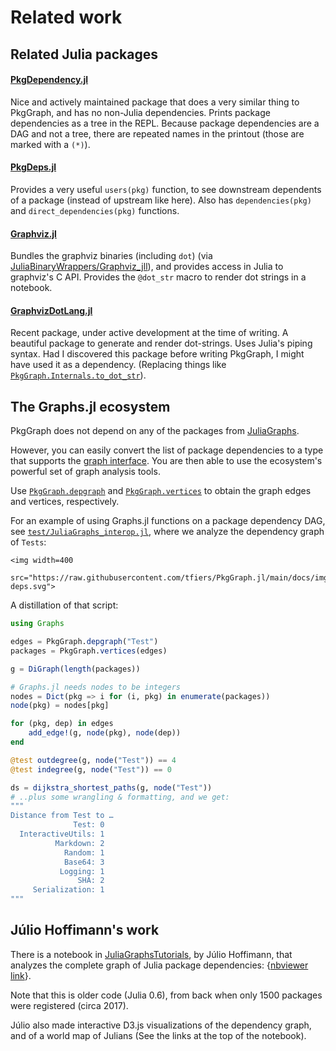 
# Related work



## Related Julia packages

#### [PkgDependency.jl]

Nice and actively maintained package that does a very similar thing to PkgGraph, and has
no non-Julia dependencies. Prints package dependencies as a tree in the REPL. Because
package dependencies are a DAG and not a tree, there are repeated names in the printout
(those are marked with a `(*)`).

#### [PkgDeps.jl]

Provides a very useful `users(pkg)` function, to see downstream
dependents of a package (instead of upstream like here).
Also has `dependencies(pkg)` and `direct_dependencies(pkg)` functions.

#### [Graphviz.jl]

Bundles the graphviz binaries (including `dot`) (via [JuliaBinaryWrappers/Graphviz_jll][Graphviz_jll]), and provides access in Julia to graphviz's C API.
Provides the `@dot_str` macro to render dot strings in a notebook.

#### [GraphvizDotLang.jl]

Recent package, under active development at the time of writing. A beautiful package to
generate and render dot-strings. Uses Julia's piping syntax. Had I discovered this
package before writing PkgGraph, I might have used it as a dependency. (Replacing things
like [`PkgGraph.Internals.to_dot_str`](@ref)).


[PkgDependency.jl]:   https://github.com/peng1999/PkgDependency.jl
[PkgDeps.jl]:         https://github.com/JuliaEcosystem/PkgDeps.jl
[Graphviz.jl]:        https://github.com/JuliaGraphs/GraphViz.jl
[Graphviz_jll]:       https://github.com/JuliaBinaryWrappers/Graphviz_jll.jl
[GraphvizDotLang.jl]: https://github.com/jhidding/GraphvizDotLang.jl



## The Graphs.jl ecosystem

PkgGraph does not depend on any of the packages from [JuliaGraphs](https://juliagraphs.org/).

However, you can easily convert the list of package dependencies to a type that supports
the [graph interface]. You are then able to use the ecosystem's powerful set of graph analysis tools.

Use [`PkgGraph.depgraph`](@ref) and [`PkgGraph.vertices`](@ref) to obtain the graph edges and vertices, respectively.

For an example of using Graphs.jl functions on a package dependency DAG, see
[`test/JuliaGraphs_interop.jl`][gh], where we analyze the dependency graph
of `Tests`:

```@raw html
<img width=400
     src="https://raw.githubusercontent.com/tfiers/PkgGraph.jl/main/docs/img/Test-deps.svg">
```

A distillation of that script:
```julia
using Graphs

edges = PkgGraph.depgraph("Test")
packages = PkgGraph.vertices(edges)

g = DiGraph(length(packages))

# Graphs.jl needs nodes to be integers
nodes = Dict(pkg => i for (i, pkg) in enumerate(packages))
node(pkg) = nodes[pkg]

for (pkg, dep) in edges
    add_edge!(g, node(pkg), node(dep))
end

@test outdegree(g, node("Test")) == 4
@test indegree(g, node("Test")) == 0

ds = dijkstra_shortest_paths(g, node("Test"))
# ..plus some wrangling & formatting, and we get:
"""
Distance from Test to …
              Test: 0
  InteractiveUtils: 1
          Markdown: 2
            Random: 1
            Base64: 3
           Logging: 1
               SHA: 2
     Serialization: 1
"""
```

[graph interface]: https://juliagraphs.org/Graphs.jl/dev/ecosystem/interface/
[gh]: https://github.com/tfiers/PkgGraph.jl/blob/main/test/JuliaGraphs_interop.jl



## Júlio Hoffimann's work

There is a notebook in [JuliaGraphsTutorials], by Júlio Hoffimann, that analyzes the
complete graph of Julia package dependencies: {[nbviewer link]}.

Note that this is older code (Julia 0.6), from back when only 1500 packages were registered (circa 2017).

Júlio also made interactive D3.js visualizations of the dependency graph, and of a world
map of Julians (See the links at the top of the notebook).

[JuliaGraphsTutorials]: https://github.com/JuliaGraphs/JuliaGraphsTutorials
[nbviewer link]: https://nbviewer.org/github/JuliaGraphs/JuliaGraphsTutorials/blob/master/DAG-Julia-Pkgs.ipynb
